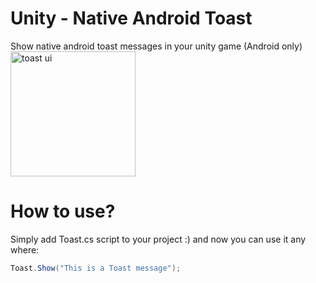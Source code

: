 # Unity - Native Android Toast
Show native android toast messages in your unity game
(Android only)
<br>
<img src="https://www.mediafire.com/convkey/42b6/cy37984wyjf7nkxzg.jpg" alt="toast ui" height="200">
<br>

# How to use?
Simply add Toast.cs script to your project :)
and now you can use it any where:
```c#
Toast.Show("This is a Toast message");
```
